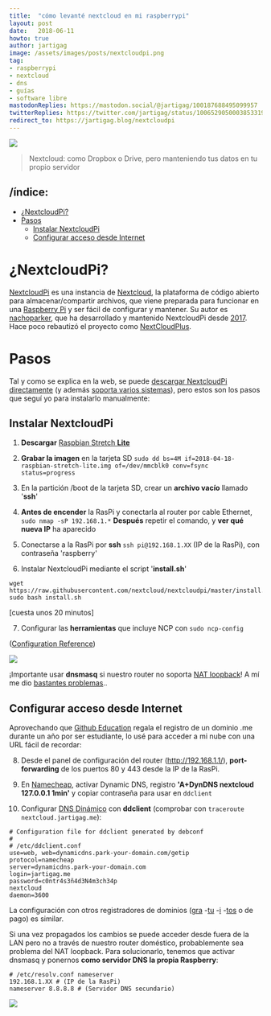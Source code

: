 ```yaml
---
title:  "cómo levanté nextcloud en mi raspberrypi"
layout: post
date:   2018-06-11
howto: true
author: jartigag
image: /assets/images/posts/nextcloudpi.png
tag:
- raspberrypi
- nextcloud
- dns
- guías
- software libre
mastodonReplies: https://mastodon.social/@jartigag/100187688495099957
twitterReplies: https://twitter.com/jartigag/status/1006529050003853319
redirect_to: https://jartigag.blog/nextcloudpi
---
```


![]({{site.baseurl}}/assets/images/posts/nextcloudpi.png)  
> Nextcloud: como Dropbox o Drive, pero manteniendo tus datos en tu propio servidor

## /índice:

- [¿NextcloudPi?](#nextcloudpi)
- [Pasos](#pasos)
  - [Instalar NextcloudPi](#instalar-nextcloudpi)
  - [Configurar acceso desde Internet](#configurar-acceso-desde-internet)

# ¿NextcloudPi?

[NextcloudPi](https://ownyourbits.com/nextcloudpi/) es una instancia de [Nextcloud](https://nextcloud.com/), la plataforma de código abierto para
almacenar/compartir archivos, que viene preparada para funcionar en una [Raspberry Pi](https://www.raspberrypi.org/) y ser fácil de configurar y
mantener. Su autor es [nachoparker](https://github.com/nachoparker), que ha desarrollado y mantenido NextcloudPi desde
[2017](https://ownyourbits.com/2017/02/13/nextcloud-ready-raspberry-pi-image/). Hace poco rebautizó el proyecto como
[NextCloudPlus](https://ownyourbits.com/2018/04/21/nextcloudpi-renamed-to-nextcloudplus-gets-a-new-website-improved-ncp-web-docker-languages-and-more/).

# Pasos

Tal y como se explica en la web, se puede [descargar NextcloudPi directamente](https://ownyourbits.com/downloads/) (y además [soporta varios
sistemas](https://ownyourbits.com/nextcloudpi/#supported_systems)), pero estos son los pasos que seguí yo para instalarlo manualmente:

## Instalar NextcloudPi

1. **Descargar** [Raspbian Stretch **Lite**](https://www.raspberrypi.org/downloads/raspbian/)

2. **Grabar la imagen** en la tarjeta SD  `sudo dd bs=4M if=2018-04-18-raspbian-stretch-lite.img of=/dev/mmcblk0 conv=fsync status=progress`

3. En la partición /boot de la tarjeta SD, crear un **archivo vacío** llamado '**ssh**'

4. **Antes de encender** la RasPi y conectarla al router por cable Ethernet,  `sudo nmap -sP 192.168.1.*`  **Después** repetir el comando, y **ver
qué nueva IP** ha aparecido

5. Conectarse a la RasPi por **ssh** `ssh pi@192.168.1.XX` (IP de la RasPi), con contraseña 'raspberry'

6. Instalar NextcloudPi mediante el script '**install.sh**'
```
wget https://raw.githubusercontent.com/nextcloud/nextcloudpi/master/install.sh
sudo bash install.sh
```
[cuesta unos 20 minutos]

7. Configurar las **herramientas** que incluye NCP con `sudo ncp-config`

([Configuration Reference](https://github.com/nextcloud/nextcloudpi/wiki/Configuration-Reference))

![]({{site.baseurl}}/assets/images/posts/ncp-config.png)

¡Importante usar **dnsmasq** si nuestro router no soporta [NAT
 loopback](https://ownyourbits.com/2017/03/09/dnsmasq-as-dns-cache-server-for-nextcloudpi-and-raspbian/)!
 A mí me dio [bastantes problemas](https://twitter.com/jartigag/status/1006150496355278848)..

## Configurar acceso desde Internet

Aprovechando que [Github Education](https://education.github.com/pack/) regala el registro de un dominio .me durante un año por ser estudiante, lo
usé para acceder a mi nube con una URL fácil de recordar:

8. Desde el panel de configuración del router (http://192.168.1.1/), **port-forwarding** de los puertos 80 y 443 desde la IP de la RasPi.

9. En [Namecheap](https://www.namecheap.com/), activar Dynamic DNS, registro **'A+DynDNS nextcloud 127.0.0.1 1min'** y copiar contraseña para usar en
`ddclient`

10. Configurar [DNS Dinámico](https://www.namecheap.com/support/knowledgebase/article.aspx/583/11/how-do-i-configure-ddclient) con **ddclient**
(comprobar con `traceroute nextcloud.jartigag.me`):

```
# Configuration file for ddclient generated by debconf
#
# /etc/ddclient.conf
use=web, web=dynamicdns.park-your-domain.com/getip
protocol=namecheap
server=dynamicdns.park-your-domain.com
login=jartigag.me
password=c0ntr4s3ñ4d3N4m3ch34p
nextcloud
daemon=3600
```

La configuración con otros registradores de dominios
([gra](https://ownyourbits.com/2017/03/05/dynamic-dns-for-raspbian-with-no-ip-org-installer/)
-[tu](https://ownyourbits.com/2017/09/05/nextcloudpi-gets-freedns-better-automount-notifications-samba-and-web-improvements/)
-[i](https://ownyourbits.com/2017/09/29/nextcloudpi-updated-to-nc-12-0-3-brings-wizard-duckdns-and-more/)
-[tos](https://ownyourbits.com/2017/11/12/nextcloudpi-gets-new-look-and-feel-redis-spdns-support-berryboot-support-debian-installer-and-more/)
 o de pago) es similar.

Si una vez propagados los cambios se puede acceder desde fuera de la LAN pero no a través de nuestro router doméstico, probablemente sea problema del
NAT loopback. Para solucionarlo, tenemos que activar dnsmasq y ponernos **como servidor DNS la propia Raspberry**:
```
# /etc/resolv.conf nameserver
192.168.1.XX # (IP de la RasPi)
nameserver 8.8.8.8 # (Servidor DNS secundario)
```

![]({{site.baseurl}}/assets/images/posts/nextcloud-jartigag.png)
